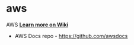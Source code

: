 # aws
AWS
**[Learn more on Wiki](https://github.com/tanalam2411/aws/wiki)**



- AWS Docs repo - https://github.com/awsdocs